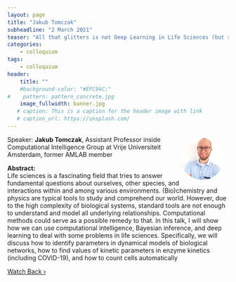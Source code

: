 ```yaml
---
layout: page
title: "Jakub Tomczak"
subheadline: "2 March 2021"
teaser: "All that glitters is not Deep Learning in Life Sciences (but sometimes it is!)"
categories:
    - colloquium
tags:
    - colloquium
header:
    title: ""
    #background-color: "#EFC94C;"
#    pattern: pattern_concrete.jpg
    image_fullwidth: banner.jpg
   # caption: This is a caption for the header image with link
   # caption_url: https://unsplash.com/
---
```


 <img src="../../members/JakubTomczak.jpg"
     alt="jakubtomczak"
     width="100"
     style="float: right; margin-right: 10px; border-radius:50%;" />

Speaker: **Jakub Tomczak**, Assistant Professor inside Computational Intelligence Group at Vrije Universiteit Amsterdam, former AMLAB member

**Abstract:** <br/>
Life sciences is a fascinating field that tries to answer fundamental questions about ourselves, other species, and interactions within and among various environments. (Bio)chemistry and physics are typical tools to study and comprehend our world. However, due to the high complexity of biological systems, standard tools are not enough to understand and model all underlying relationships. Computational methods could serve as a possible remedy to that. In this talk, I will show how we can use computational intelligence, Bayesian inference, and deep learning to deal with some problems in life sciences. Specifically, we will discuss how to identify parameters in dynamical models of biological networks, how to find values of kinetic parameters in enzyme kinetics (including COVID-19), and how to count cells automatically

<a class="radius button small" href="https://drive.google.com/file/d/1o2WGiCQJCEe8LLyClpteeSuE8VHZ95pj/view?usp=sharing">Watch Back ›</a>
